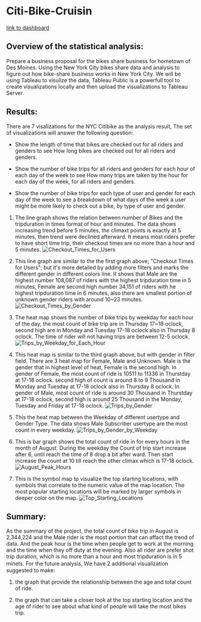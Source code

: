 # Citi-Bike-Cruisin
[link to dashboard](https://public.tableau.com/profile/hayden.chen#!/vizhome/NYC_CitiBikes_Challenge_WorkBook/Story1 "link to dashboard")

## Overview of the statistical analysis:
Prepare a business proposal for the bikes share business for hometown of Des Moines. Using the New York City bikes share data and analysis to figure out how bike-share business works in New York City. We will be using Tableau to visulize the data, Tableau Public is a powerfull tool to create visualizations locally and then upload the visualizations to Tableau Server.

## Results:
There are 7 visalizations for the NYC Citibike as the analysis result, The set of visualizations will answer the following question:

* Show the length of time that bikes are checked out for all riders and genders to see How long bikes are checked out for all riders and genders.

* Show the number of bike trips for all riders and genders for each hour of each day of the week to see How many trips are taken by the hour for each day of the week, for all riders and genders.

* Show the number of bike trips for each type of user and gender for each day of the week to see a breakdown of what days of the week a user might be more likely to check out a bike, by type of user and gender.

1. The line graph shows the relation between number of Bikes and the tripduration in times format of hour and minutes. The data shows increasing trend before 5 minutes, the climaxt points is exactly at 5 minutes, then trend were declined afterward. It means most riders prefer to have short time trip, their checkout times are no more than a hour and 5 minutes.
![Checkout_Times_for_Users](https://github.com/hayden0098/Citi-Bike-Cruisin-/blob/main/images/Checkout%20Times%20for%20Users.jpg)

2. This line graph are similar to the the first graph above; "Checkout Times for Users"; but it's more detailed by adding more filters and marks the different gender in different colors line. It shows that Male are the highest number 108,087 of riders with the highest tripduration time in 5 minutes, Female are second high number 34,151 of riders with he highest tripduration time in 6 minutes, also there are smallest portion of unknown gender riders with around 10~23 minutes.
![Checkout_Times_by_Gender](https://github.com/hayden0098/Citi-Bike-Cruisin-/blob/main/images/Checkout%20Times%20by%20Gender.jpg)

3. The heat map shows the number of bike trips by weekday for each hour of the day, the most count of bike trip are in Thursday 17~18 oclock, second high are in Monday and Tuesday 17-18 oclock also in Thursday 8 oclock. The time of rider will not having trips are between 12-5 oclock. 
![Trips_by_Weekday_for_Each_Hour](https://github.com/hayden0098/Citi-Bike-Cruisin-/blob/main/images/Trips%20by%20Weekday%20for%20Each%20Hour.jpg)

4. This heat map is similar to the third graph above, but with gender in filter field. There are 3 heat map for Female, Male and Unknown. Male is the gender that in highest level of heat, Female is the second high. In gender of Female, the most count of ride is 10511 to 11336 in Thurstday at 17-18 oclock. second high of count is around 8 to 9 Thousand in Monday and Tuesday at 17-18 oclock also in Thursday 8 oclock. In gender of Male, most count of ride is around 30 Thousand in Thurstday at 17-18 oclock, second high is around 25 Thousand in the Monday, Tuesday and Friday at 17-18 oclock.
![Trips_by_Gender](https://github.com/hayden0098/Citi-Bike-Cruisin-/blob/main/images/Trips%20by%20Gender%20(Weekday%20per%20Hour).jpg)

5. This the heat map between the Weekday of different usertype and Gender Type. The data shows Male Subscriber usertype are the most count in every weekday.
![Trips_by_Gender_by_Weekday](https://github.com/hayden0098/Citi-Bike-Cruisin-/blob/main/images/Trips%20by%20Gender%20by%20Weekday.jpg)

6. This is bar graph shows the total count of ride in for every hours in the month of August. During the weekday the Count of trip start increase after 6, until reach the time of 8 drop a bit after ward. Then start increase the count at 10 till reach the other climax which is 17-18 oclock.
![August_Peak_Hours](https://github.com/hayden0098/Citi-Bike-Cruisin-/blob/main/images/August%20Peak%20Hours.jpg)

7. This is the symbol map tp visualize the top starting locations, with symbols that correlate to the numeric value of the map location. The most popular starting locations will be marked by larger symbols in deeper color on the map.
![Top_Starting_Locations](https://github.com/hayden0098/Citi-Bike-Cruisin-/blob/main/images/Top%20Starting%20Locations.jpg)

## Summary:
As the summary of the project, the total count of bike trip in August is 2,344,224 and the Male rider is the most portion that can affact the trend of data. And the peak hour is the time when people get to work at the morning and the time when they off duty at the evening. Also all rider are prefer shot trip duration, which is no more than a hour and most tripduration is in 5 minets. For the future analysis, Ｗe have 2 additional visualization suggested to make:

1. the graph that provide the relationship between the age and total count of ride.

2. the graph that can take a closer look at the top starting location and the age of rider to see about what kind of people will take the most bikes trip.
